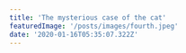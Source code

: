 ```yaml
---
title: 'The mysterious case of the cat'
featuredImage: '/posts/images/fourth.jpeg'
date: '2020-01-16T05:35:07.322Z'
---
```



